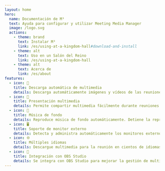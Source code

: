 ```yaml
---
layout: home
hero:
  name: Documentación de M³
  text: Ayuda para configurar y utilizar Meeting Media Manager
  image: /logo.svg
  actions:
    - theme: brand
      text: Instalar M³
      link: /es/using-at-a-kingdom-hall#download-and-install
    - theme: alt
      text: Uso en un Salón del Reino
      link: /es/using-at-a-kingdom-hall
    - theme: alt
      text: Acerca de
      link: /es/about
features:
  - icon: 🚀
    title: Descarga automática de multimedia
    details: Descarga automáticamente imágenes y vídeos de las reuniones de la congregación en cualquier idioma disponible en el sitio web oficial de los Testigos de Jehová.
  - icon: 🎦
    title: Presentación multimedia
    details: Permite compartir multimedia fácilmente durante reuniones híbridas o en persona.
  - icon: 🎵
    title: Música de fondo
    details: Reproduce música de fondo automáticamente. Detiene la reproducción antes de que comience la reunión. La música de fondo puede reiniciarse con un solo clic después de la reunión.
  - icon: 🖥️
    title: Soporte de monitor externo
    details: Detecta y administra automáticamente los monitores externos para presentaciones de multimedia de forma fluida.
  - icon: 🌐
    title: Múltiples idiomas
    details: Descargue multimedia para la reunión en cientos de idiomas y utilice la interfaz de M3³en cualquiera de los muchos idiomas disponibles.
  - icon: 🧩
    title: Integración con OBS Studio
    details: Se integra con OBS Studio para mejorar la gestión de multimedia y presentación.
---
```

